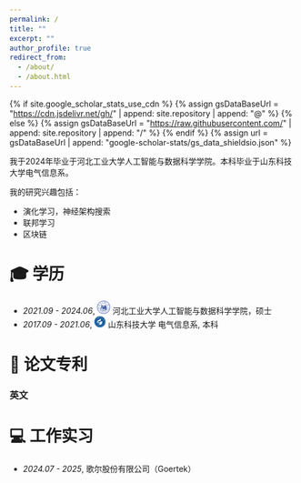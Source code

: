 ```yaml
---
permalink: /
title: ""
excerpt: ""
author_profile: true
redirect_from: 
  - /about/
  - /about.html
---
```


{% if site.google_scholar_stats_use_cdn %}
{% assign gsDataBaseUrl = "https://cdn.jsdelivr.net/gh/" | append: site.repository | append: "@" %}
{% else %}
{% assign gsDataBaseUrl = "https://raw.githubusercontent.com/" | append: site.repository | append: "/" %}
{% endif %}
{% assign url = gsDataBaseUrl | append: "google-scholar-stats/gs_data_shieldsio.json" %}

<span class='anchor' id='about-me'></span>

我于2024年毕业于河北工业大学人工智能与数据科学学院。本科毕业于山东科技大学电气信息系。

我的研究兴趣包括：
- 演化学习，神经架构搜索
- 联邦学习
- 区块链

<span class='anchor' id='-xl'></span>

# 🎓 学历
- *2021.09 - 2024.06*, <a href="https://www.hust.edu.cn/"><img class="svg" src="/images/HEBUT.svg" width="23pt"></a> 河北工业大学人工智能与数据科学学院，硕士 
- *2017.09 - 2021.06*, <a href="https://www.scu.edu.cn/"><img class="svg" src="/images/SDUST.svg" width="20pt"></a> 山东科技大学 电气信息系,  本科

<span class='anchor' id='-lwzl'></span>

# 📝 论文专利

### 英文


<span class='anchor' id='-gzsx'></span>

# 💻 工作实习
- *2024.07 - 2025*, 歌尔股份有限公司（Goertek） 
